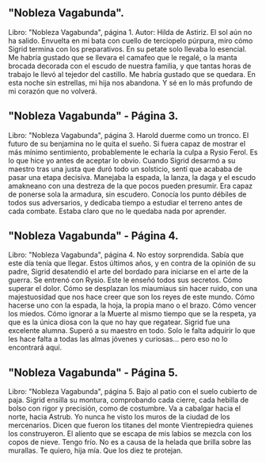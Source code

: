 ## "Nobleza Vagabunda".
Libro: "Nobleza Vagabunda", página 1.
Autor: Hilda de Astiriz.
El sol aún no ha salido. Envuelta en mi bata con cuello de terciopelo púrpura, miro cómo Sigrid termina con los preparativos. En su petate solo llevaba lo esencial. Me habría gustado que se llevara el camafeo que le regalé, o la manta brocada decorada con el escudo de nuestra familia, y que tantas horas de trabajo le llevó al tejedor del castillo.
Me habría gustado que se quedara. En esta noche sin estrellas, mi hija nos abandona. Y sé en lo más profundo de mi corazón que no volverá.

## "Nobleza Vagabunda" - Página 3.
Libro: "Nobleza Vagabunda", página 3.
Harold duerme como un tronco. El futuro de su benjamina no le quita el sueño. Si fuera capaz de mostrar el más mínimo sentimiento, probablemente le echaría la culpa a Rysio Ferol. Es lo que hice yo antes de aceptar lo obvio.
Cuando Sigrid desarmó a su maestro tras una justa que duró todo un solsticio, sentí que acababa de pasar una etapa decisiva. Manejaba la espada, la lanza, la daga y el escudo amakneano con una destreza de la que pocos pueden presumir. Era capaz de ponerse sola la armadura, sin escudero. Conocía los punto débiles de todos sus adversarios, y dedicaba tiempo a estudiar el terreno antes de cada combate.
Estaba claro que no le quedaba nada por aprender.

## "Nobleza Vagabunda" - Página 4.
Libro: "Nobleza Vagabunda", página 4.
No estoy sorprendida. Sabía que este día tenía que llegar. Estos últimos años, y en contra de la opinión de su padre, Sigrid desatendió el arte del bordado para iniciarse en el arte de la guerra. Se entrenó con Rysio. Este le enseñó todos sus secretos. Cómo superar el dolor. Cómo se desplazan los miaumiaus sin hacer ruido, con una majestuosidad que nos hace creer que son los reyes de este mundo. Cómo hacerse uno con la espada, la hoja, la propia mano o el brazo. Cómo vencer los miedos. Cómo ignorar a la Muerte al mismo tiempo que se la respeta, ya que es la única diosa con la que no hay que regatear.
Sigrid fue una excelente alumna. Superó a su maestro en todo. Solo le falta adquirir lo que les hace falta a todas las almas jóvenes y curiosas... pero eso no lo encontrará aquí.

## "Nobleza Vagabunda" - Página 5.
Libro: "Nobleza Vagabunda", página 5.
Bajo al patio con el suelo cubierto de paja. Sigrid ensilla su montura, comprobando cada cierre, cada hebilla de bolso con rigor y precisión, como de costumbre. Va a cabalgar hacia el norte, hacia Astrub. Yo nunca he visto los muros de la ciudad de los mercenarios. Dicen que fueron los titanes del monte Vientrepiedra quienes los construyeron.
El aliento que se escapa de mis labios se mezcla con los copos de nieve. Tengo frío. No es a causa de la helada que brilla sobre las murallas.
Te quiero, hija mía. Que los diez te protejan.